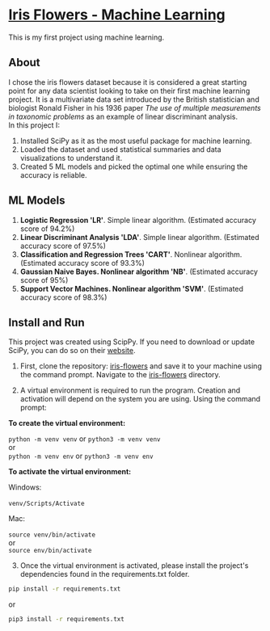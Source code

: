 # [Iris Flowers - Machine Learning](https://github.com/stefanalytical/iris-flowers.git)
 
This is my first project using machine learning.
 
## About
 
I chose the iris flowers dataset because it is considered a great starting point for any data scientist looking to take on their first machine learning project. It is a multivariate data set introduced by the British statistician and biologist Ronald Fisher in his 1936 paper _The use of multiple measurements in taxonomic problems_ as an example of linear discriminant analysis.
<br />
In this project I:

1. Installed SciPy as it as the most useful package for machine learning.
2. Loaded the dataset and used statistical summaries and data visualizations to understand it.
3. Created 5 ML models and picked the optimal one while ensuring the accuracy is reliable.

## ML Models

1. **Logistic Regression 'LR'**. Simple linear algorithm. (Estimated accuracy score of 94.2%)
2. **Linear Discriminant Analysis 'LDA'**. Simple linear algorithm. (Estimated accuracy score of 97.5%)
3. **Classification and Regression Trees 'CART'**. Nonlinear algorithm. (Estimated accuracy score of 93.3%)
4. **Gaussian Naive Bayes. Nonlinear algorithm 'NB'**. (Estimated accuracy score of 95%)
5. **Support Vector Machines. Nonlinear algorithm 'SVM'**. (Estimated accuracy score of 98.3%)

## Install and Run

This project was created using ScipPy. If you need to download or update SciPy, you can do so on their [website](https://scipy.org/install/).

1. First, clone the repository: [iris-flowers](https://github.com/stefanalytical/iris-flowers.git) and save it to your machine using the command prompt. Navigate to the [iris-flowers](https://github.com/stefanalytical/iris-flowers.git) directory.

2. A virtual environment is required to run the program. Creation and activation will depend on the system you are using. Using the command prompt:

**To create the virtual environment:**

`python -m venv venv` or `python3 -m venv venv` <br />
or <br />
`python -m venv env` or `python3 -m venv env`

**To activate the virtual environment:**

Windows: <br />
<br />`venv/Scripts/Activate` <br />

Mac: <br />
<br />`source venv/bin/activate` <br />
or <br />
`source env/bin/activate`

3. Once the virtual environment is activated, please install the project's dependencies found in the requirements.txt folder.

```bash
pip install -r requirements.txt
```
or
```bash
pip3 install -r requirements.txt
```
